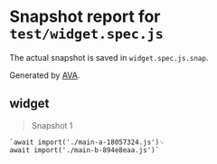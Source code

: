 # Snapshot report for `test/widget.spec.js`

The actual snapshot is saved in `widget.spec.js.snap`.

Generated by [AVA](https://avajs.dev).

## widget

> Snapshot 1

    `await import('./main-a-18057324.js')␊
    await import('./main-b-894e8eaa.js')`
